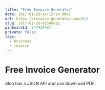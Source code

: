 ```yaml
---
title: "Free Invoice Generator"
date: 2017-01-26T14:15:14.000Z
url: https://invoice-generator.com/#/2
slug: 2017-01-26-8150e0e2
pinboardId: 847434487
private: false
tags:
  - business
  - invoice
---
```


# Free Invoice Generator

Also has a JSON API and can download PDF.
